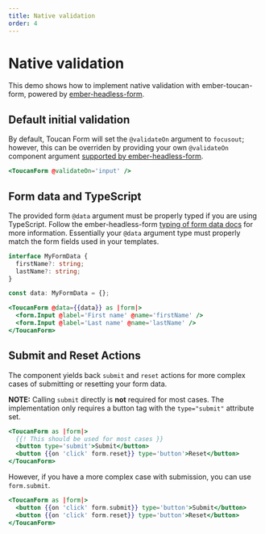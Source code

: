 ```yaml
---
title: Native validation
order: 4
---
```


# Native validation

This demo shows how to implement native validation with ember-toucan-form, powered by [ember-headless-form](https://ember-headless-form.pages.dev/docs/validation/native).

## Default initial validation

By default, Toucan Form will set the `@validateOn` argument to `focusout`; however, this can be overriden by providing your own `@validateOn` component argument [supported by ember-headless-form](https://ember-headless-form.pages.dev/docs/validation/timing#validateon).

```hbs
<ToucanForm @validateOn='input' />
```

## Form data and TypeScript

The provided form `@data` argument must be properly typed if you are using TypeScript. Follow the ember-headless-form [typing of form data docs](https://ember-headless-form.pages.dev/docs/typescript#typing-of-form-data) for more information. Essentially your `@data` argument type must properly match the form fields used in your templates.

```ts
interface MyFormData {
  firstName?: string;
  lastName?: string;
}

const data: MyFormData = {};
```

```hbs
<ToucanForm @data={{data}} as |form|>
  <form.Input @label='First name' @name='firstName' />
  <form.Input @label='Last name' @name='lastName' />
</ToucanForm>
```

## Submit and Reset Actions

The component yields back `submit` and `reset` actions for more complex cases of submitting or resetting your form data.

**NOTE:** Calling `submit` directly is **not** required for most cases. The implementation only requires a button tag with the `type="submit"` attribute set.

```hbs
<ToucanForm as |form|>
  {{! This should be used for most cases }}
  <button type='submit'>Submit</button>
  <button {{on 'click' form.reset}} type='button'>Reset</button>
</ToucanForm>
```

However, if you have a more complex case with submission, you can use `form.submit`.

```hbs
<ToucanForm as |form|>
  <button {{on 'click' form.submit}} type='button'>Submit</button>
  <button {{on 'click' form.reset}} type='button'>Reset</button>
</ToucanForm>
```
